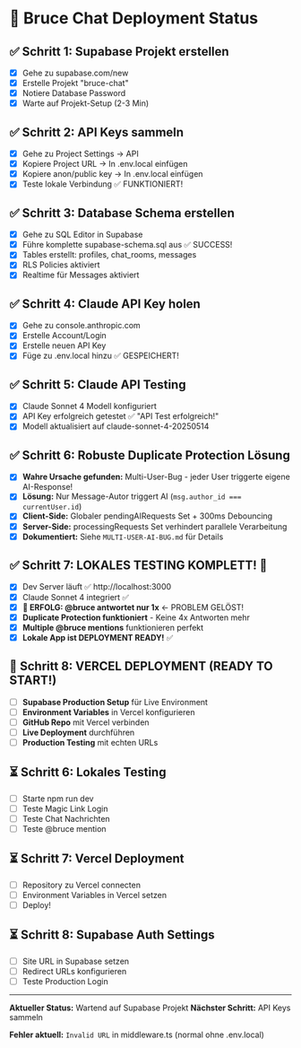 # 🚀 Bruce Chat Deployment Status

## ✅ Schritt 1: Supabase Projekt erstellen
- [x] Gehe zu supabase.com/new
- [x] Erstelle Projekt "bruce-chat"
- [x] Notiere Database Password
- [x] Warte auf Projekt-Setup (2-3 Min)

## ✅ Schritt 2: API Keys sammeln 
- [x] Gehe zu Project Settings → API
- [x] Kopiere Project URL → In .env.local einfügen  
- [x] Kopiere anon/public key → In .env.local einfügen
- [x] Teste lokale Verbindung ✅ FUNKTIONIERT!

## ✅ Schritt 3: Database Schema erstellen
- [x] Gehe zu SQL Editor in Supabase
- [x] Führe komplette supabase-schema.sql aus ✅ SUCCESS!
- [x] Tables erstellt: profiles, chat_rooms, messages
- [x] RLS Policies aktiviert 
- [x] Realtime für Messages aktiviert

## ✅ Schritt 4: Claude API Key holen
- [x] Gehe zu console.anthropic.com
- [x] Erstelle Account/Login  
- [x] Erstelle neuen API Key
- [x] Füge zu .env.local hinzu ✅ GESPEICHERT!

## ✅ Schritt 5: Claude API Testing
- [x] Claude Sonnet 4 Modell konfiguriert  
- [x] API Key erfolgreich getestet ✅ "API Test erfolgreich!"
- [x] Modell aktualisiert auf claude-sonnet-4-20250514

## ✅ Schritt 6: Robuste Duplicate Protection Lösung
- [x] **Wahre Ursache gefunden:** Multi-User-Bug - jeder User triggerte eigene AI-Response!
- [x] **Lösung:** Nur Message-Autor triggert AI (`msg.author_id === currentUser.id`)
- [x] **Client-Side:** Globaler pendingAIRequests Set + 300ms Debouncing
- [x] **Server-Side:** processingRequests Set verhindert parallele Verarbeitung
- [x] **Dokumentiert:** Siehe `MULTI-USER-AI-BUG.md` für Details

## ✅ Schritt 7: LOKALES TESTING KOMPLETT! 🎉
- [x] Dev Server läuft ✅ http://localhost:3000
- [x] Claude Sonnet 4 integriert ✅
- [x] **🎉 ERFOLG: @bruce antwortet nur 1x** ← PROBLEM GELÖST!
- [x] **Duplicate Protection funktioniert** - Keine 4x Antworten mehr
- [x] **Multiple @bruce mentions** funktionieren perfekt
- [x] **Lokale App ist DEPLOYMENT READY!** ✅

## 🚀 Schritt 8: VERCEL DEPLOYMENT (READY TO START!)
- [ ] **Supabase Production Setup** für Live Environment
- [ ] **Environment Variables** in Vercel konfigurieren
- [ ] **GitHub Repo** mit Vercel verbinden
- [ ] **Live Deployment** durchführen
- [ ] **Production Testing** mit echten URLs

## ⏳ Schritt 6: Lokales Testing
- [ ] Starte npm run dev
- [ ] Teste Magic Link Login
- [ ] Teste Chat Nachrichten
- [ ] Teste @bruce mention

## ⏳ Schritt 7: Vercel Deployment
- [ ] Repository zu Vercel connecten
- [ ] Environment Variables in Vercel setzen
- [ ] Deploy!

## ⏳ Schritt 8: Supabase Auth Settings
- [ ] Site URL in Supabase setzen
- [ ] Redirect URLs konfigurieren
- [ ] Teste Production Login

---

**Aktueller Status:** Wartend auf Supabase Projekt
**Nächster Schritt:** API Keys sammeln

**Fehler aktuell:** `Invalid URL` in middleware.ts (normal ohne .env.local)